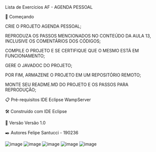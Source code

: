 Lista de Exercícios AF - AGENDA PESSOAL

🚀 Começando

CRIE O PROJETO AGENDA PESSOAL;

REPRODUZA OS PASSOS MENCIONADOS NO CONTEÚDO DA AULA 13, INCLUSIVE OS COMENTÁRIOS DOS CÓDIGOS;

COMPILE O PROJETO E SE CERTIFIQUE QUE O MESMO ESTÁ EM FUNCIONAMENTO;

GERE O JAVADOC DO PROJETO;

POR FIM, ARMAZENE O PROJETO EM UM REPOSITÓRIO REMOTO;

MONTE SEU README.MD DO PROJETO E OS PASSOS PARA REPRODUÇÃO;


📋 Pré-requisitos IDE Eclipse
WampServer

🛠️ Construído com IDE Eclipse

📌 Versão Versão 1.0

✒️ Autores Felipe Santucci - 190236

![image](https://github.com/user-attachments/assets/846fe5d5-0e93-42e0-8ad4-c581beda4dcc)
![image](https://github.com/user-attachments/assets/fad67024-5063-4eb8-bc14-5e02b50b1c96)
![image](https://github.com/user-attachments/assets/1b23347d-3239-401c-a8d3-06738b44b279)
![image](https://github.com/user-attachments/assets/ba57c47e-dc97-4e27-9a20-16b76898c827)
![image](https://github.com/user-attachments/assets/49b9567c-f7a2-4d1c-8c7f-cfdbc9b378c0)

